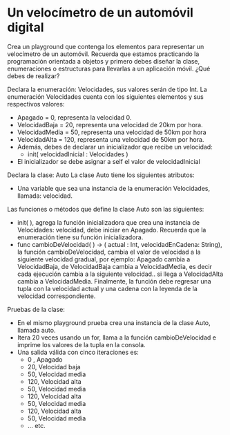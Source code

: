 # Un velocímetro de un automóvil digital
Crea un playground que contenga los elementos para representar un velocímetro de un automóvil. Recuerda que estamos practicando la programación orientada a objetos y primero debes diseñar la clase, enumeraciones o estructuras para llevarlas a un aplicación móvil. ¿Qué debes de realizar?

Declara la enumeración: Velocidades, sus valores serán de tipo Int.
La enumeración Velocidades cuenta con los siguientes elementos y sus respectivos valores:
- Apagado = 0, representa la velocidad 0.
- VelocidadBaja = 20, representa una velocidad de 20km por hora.
- VelocidadMedia = 50, representa una velocidad de 50km por hora
- VelocidadAlta = 120, representa una velocidad de 50km por hora.
- Además, debes de declarar un inicializador que recibe un velocidad:
    - init( velocidadInicial : Velocidades )
- El inicializador se debe asignar a self el valor de velocidadInicial

Declara la clase: Auto
La clase Auto tiene los siguientes atributos:
- Una variable que sea una instancia de la enumeración Velocidades, llamada: velocidad.

Las funciones o métodos que define la clase Auto son las siguientes:
- init( ), agrega la función inicializadora que crea una instancia de Velocidades: velocidad, debe iniciar en Apagado. Recuerda que la enumeración tiene su función inicializadora.
- func cambioDeVelocidad( ) -> ( actual : Int, velocidadEnCadena: String), la función cambioDeVelocidad, cambia el valor de velocidad a la siguiente velocidad gradual, por ejemplo: Apagado cambia a VelocidadBaja, de VelocidadBaja cambia a VelocidadMedia, es decir cada ejecución cambia a la siguiente velocidad.. si llega a VelocidadAlta cambia a VelocidadMedia. Finalmente, la función debe regresar una tupla con la velocidad actual y una cadena con la leyenda de la velocidad correspondiente.

Pruebas de la clase:
- En el mismo playground prueba crea una instancia de la clase Auto, llamada auto.
- Itera 20 veces usando un for, llama a la función cambioDeVelocidad e imprime los valores de la tupla en la consola.
- Una salida válida con cinco iteraciones es:
    - 0 , Apagado
    - 20, Velocidad baja
    - 50, Velocidad media
    - 120, Velocidad alta
    - 50, Velocidad media
    - 120, Velocidad alta
    - 50, Velocidad media
    - 120, Velocidad alta
    - 50, Velocidad media
    - … etc.
